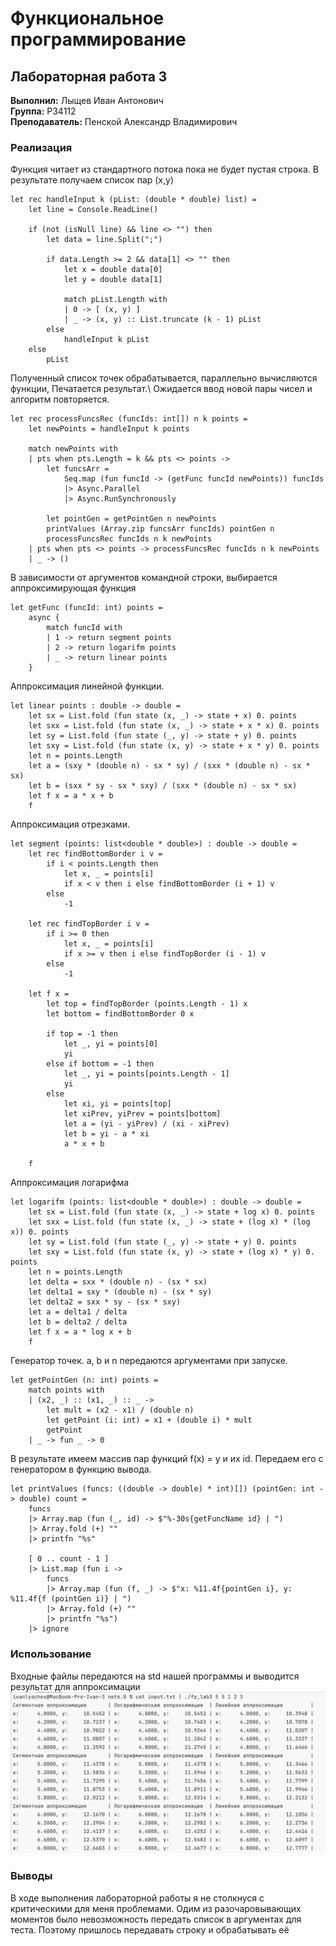 ﻿# Функциональное программирование
## Лабораторная работа 3

**Выполнил:** Лыщев Иван Антонович \
**Группа:** P34112 \
**Преподаватель:** Пенской Александр Владимирович

### Реализация
Функция читает из стандартного потока пока не будет пустая строка. 
В результате получаем список пар (x,y) 
```f#
let rec handleInput k (pList: (double * double) list) =
    let line = Console.ReadLine()

    if (not (isNull line) && line <> "") then
        let data = line.Split(";")

        if data.Length >= 2 && data[1] <> "" then
            let x = double data[0]
            let y = double data[1]

            match pList.Length with
            | 0 -> [ (x, y) ]
            | _ -> (x, y) :: List.truncate (k - 1) pList
        else
            handleInput k pList
    else
        pList

```
Полученный список точек обрабатывается, параллельно вычисляются функции, Печатается результат.\ 
Ожидается ввод новой пары чисел и алгоритм повторяется.
```f#
let rec processFuncsRec (funcIds: int[]) n k points =
    let newPoints = handleInput k points

    match newPoints with
    | pts when pts.Length = k && pts <> points ->
        let funcsArr =
            Seq.map (fun funcId -> (getFunc funcId newPoints)) funcIds
            |> Async.Parallel
            |> Async.RunSynchronously

        let pointGen = getPointGen n newPoints
        printValues (Array.zip funcsArr funcIds) pointGen n
        processFuncsRec funcIds n k newPoints
    | pts when pts <> points -> processFuncsRec funcIds n k newPoints
    | _ -> ()
```
В зависимости от аргументов командной строки, выбирается аппроксимирующая функция
```f#
let getFunc (funcId: int) points =
    async {
        match funcId with
        | 1 -> return segment points
        | 2 -> return logarifm points
        | _ -> return linear points
    }
```
Аппроксимация линейной функции. 
```f#
let linear points : double -> double =
    let sx = List.fold (fun state (x, _) -> state + x) 0. points
    let sxx = List.fold (fun state (x, _) -> state + x * x) 0. points
    let sy = List.fold (fun state (_, y) -> state + y) 0. points
    let sxy = List.fold (fun state (x, y) -> state + x * y) 0. points
    let n = points.Length
    let a = (sxy * (double n) - sx * sy) / (sxx * (double n) - sx * sx)
    let b = (sxx * sy - sx * sxy) / (sxx * (double n) - sx * sx)
    let f x = a * x + b
    f
```
Аппроксимация отрезками.
```f#
let segment (points: list<double * double>) : double -> double =
    let rec findBottomBorder i v =
        if i < points.Length then
            let x, _ = points[i]
            if x < v then i else findBottomBorder (i + 1) v
        else
            -1

    let rec findTopBorder i v =
        if i >= 0 then
            let x, _ = points[i]
            if x >= v then i else findTopBorder (i - 1) v
        else
            -1

    let f x =
        let top = findTopBorder (points.Length - 1) x
        let bottom = findBottomBorder 0 x

        if top = -1 then
            let _, yi = points[0]
            yi
        else if bottom = -1 then
            let _, yi = points[points.Length - 1]
            yi
        else
            let xi, yi = points[top]
            let xiPrev, yiPrev = points[bottom]
            let a = (yi - yiPrev) / (xi - xiPrev)
            let b = yi - a * xi
            a * x + b

    f
```
Аппроксимация логарифма 
```f#
let logarifm (points: list<double * double>) : double -> double =
    let sx = List.fold (fun state (x, _) -> state + log x) 0. points
    let sxx = List.fold (fun state (x, _) -> state + (log x) * (log x)) 0. points
    let sy = List.fold (fun state (_, y) -> state + y) 0. points
    let sxy = List.fold (fun state (x, y) -> state + (log x) * y) 0. points
    let n = points.Length
    let delta = sxx * (double n) - (sx * sx)
    let delta1 = sxy * (double n) - (sx * sy)
    let delta2 = sxx * sy - (sx * sxy)
    let a = delta1 / delta
    let b = delta2 / delta
    let f x = a * log x + b
    f
```
Генератор точек. a, b и n передаются аргументами при запуске.
```f#
let getPointGen (n: int) points =
    match points with
    | (x2, _) :: (x1, _) :: _ ->
        let mult = (x2 - x1) / (double n)
        let getPoint (i: int) = x1 + (double i) * mult
        getPoint
    | _ -> fun _ -> 0
```
В результате имеем массив пар функций f(x) = y и их id. Передаем его с генератором в функцию вывода.
```f#
let printValues (funcs: ((double -> double) * int)[]) (pointGen: int -> double) count =
    funcs
    |> Array.map (fun (_, id) -> $"%-30s{getFuncName id} | ")
    |> Array.fold (+) ""
    |> printfn "%s"

    [ 0 .. count - 1 ]
    |> List.map (fun i ->
        funcs
        |> Array.map (fun (f, _) -> $"x: %11.4f{pointGen i}, y: %11.4f{f (pointGen i)} | ")
        |> Array.fold (+) ""
        |> printfn "%s")
    |> ignore
```
### Использование
Входные файлы передаются на std нашей программы и выводится результат для аппроксимации\
<img src="./img/ФП3-2.png"> 

### Выводы 
В ходе выполнения лабораторной работы я не столкнуся с критическими для меня проблемами. 
Одим из разочаровывающих моментов было невозможность передать список в аргументах для теста. Поэтому пришлось передавать строку и обрабатывать её

